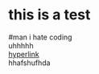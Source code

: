 # this is a test<br>
#man i hate coding<br>
uhhhhh<br>
[hyperlink](https://schoolgamethingy.github.io)<br>
hhafshufhda<br>
